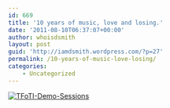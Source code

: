 ```yaml
---
id: 669
title: '10 years of music, love and losing.'
date: '2011-08-10T06:37:07+00:00'
author: whoisdsmith
layout: post
guid: 'http://iamdsmith.wordpress.com/?p=27'
permalink: /10-years-of-music-love-losing/
categories:
    - Uncategorized
---
```


[![](https://whoisdsmith.ctrlaltback.space/wp-content/uploads/2011/08/tfoti-demo-sessions.jpg "TFoTI-Demo-Sessions")](https://whoisdsmith.ctrlaltback.space/wp-content/uploads/2011/08/tfoti-demo-sessions.jpg)